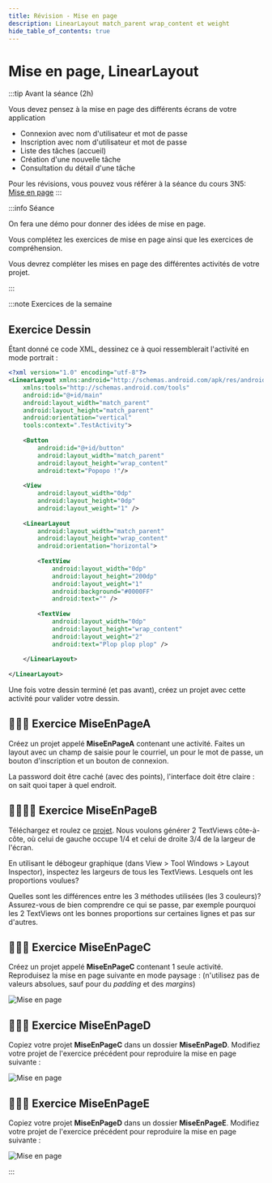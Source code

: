 ```yaml
---
title: Révision - Mise en page
description: LinearLayout match_parent wrap_content et weight
hide_table_of_contents: true
---
```


# Mise en page, LinearLayout

<Row>

<Column>

:::tip Avant la séance (2h)

Vous devez pensez à la mise en page des différents écrans de votre application

- Connexion avec nom d'utilisateur et mot de passe
- Inscription avec nom d'utilisateur et mot de passe
- Liste des tâches (accueil)
- Création d'une nouvelle tâche
- Consultation du détail d'une tâche

Pour les révisions, vous pouvez vous référer à la séance du cours 3N5:
[Mise en page](https://info.cegepmontpetit.ca/3N5-Prog3/recettes/b-mise-en-page)
:::

</Column>

<Column>

:::info Séance

On fera une démo pour donner des idées de mise en page.

Vous complétez les exercices de mise en page ainsi que les exercices de compréhension.

Vous devrez compléter les mises en page des différentes activités de votre projet.

:::

</Column>

</Row>

:::note Exercices de la semaine

## Exercice Dessin
Étant donné ce code XML, dessinez ce à quoi ressemblerait l'activité en mode portrait :
```xml showLineNumbers
<?xml version="1.0" encoding="utf-8"?>
<LinearLayout xmlns:android="http://schemas.android.com/apk/res/android"
    xmlns:tools="http://schemas.android.com/tools"
    android:id="@+id/main"
    android:layout_width="match_parent"
    android:layout_height="match_parent"
    android:orientation="vertical"
    tools:context=".TestActivity">
    
    <Button
        android:id="@+id/button"
        android:layout_width="match_parent"
        android:layout_height="wrap_content"
        android:text="Popopo !"/>
    
    <View
        android:layout_width="0dp"
        android:layout_height="0dp"
        android:layout_weight="1" />
    
    <LinearLayout
        android:layout_width="match_parent"
        android:layout_height="wrap_content"
        android:orientation="horizontal">
        
        <TextView
            android:layout_width="0dp"
            android:layout_height="200dp"
            android:layout_weight="1"
            android:background="#0000FF"
            android:text="" />
        
        <TextView
            android:layout_width="0dp"
            android:layout_height="wrap_content"
            android:layout_weight="2"
            android:text="Plop plop plop" />
        
    </LinearLayout>
    
</LinearLayout>
```

Une fois votre dessin terminé (et pas avant), créez un projet avec cette activité pour valider votre dessin.

## 👨‍🎓🤖 Exercice MiseEnPageA

Créez un projet appelé **MiseEnPageA** contenant une activité. Faites un layout avec un champ de saisie pour le courriel, un pour le mot de passe, un bouton d'inscription et un bouton de connexion.

La password doit être caché (avec des points), l'interface doit être claire : on sait quoi taper à quel endroit.

## 👨‍🎓👨‍🎓 Exercice MiseEnPageB

Téléchargez et roulez ce [projet](https://github.com/departement-info-cem/4N6-Mobile/tree/main/code/Proportions).
Nous voulons générer 2 TextViews côte-à-côte, où celui de gauche occupe 1/4 et celui de droite 3/4 de la largeur de l'écran.

En utilisant le débogeur graphique (dans View > Tool Windows > Layout Inspector), inspectez les largeurs de tous les TextViews.
Lesquels ont les proportions voulues?

Quelles sont les différences entre les 3 méthodes utilisées (les 3 couleurs)?
Assurez-vous de bien comprendre ce qui se passe, par exemple pourquoi les 2 TextViews ont les bonnes proportions sur certaines lignes et pas sur d'autres.

## 👨‍🎓🤖 Exercice MiseEnPageC

Créez un projet appelé **MiseEnPageC** contenant 1 seule activité.
Reproduisez la mise en page suivante en mode paysage : (n'utilisez pas de valeurs absolues, sauf pour du *padding* et des *margins*)

![Mise en page](_02-mise-en-page/miseenpage1.png)

## 👨‍🎓🤖 Exercice MiseEnPageD

Copiez votre projet **MiseEnPageC** dans un dossier **MiseEnPageD**. Modifiez votre projet de l'exercice précédent pour reproduire la mise en page suivante :

![Mise en page](_02-mise-en-page/miseenpage2.png)

## 👨‍🎓🤖 Exercice MiseEnPageE

Copiez votre projet **MiseEnPageD** dans un dossier **MiseEnPageE**. Modifiez votre projet de l'exercice précédent pour reproduire la mise en page suivante :

![Mise en page](_02-mise-en-page/miseenpage3.png)

:::
